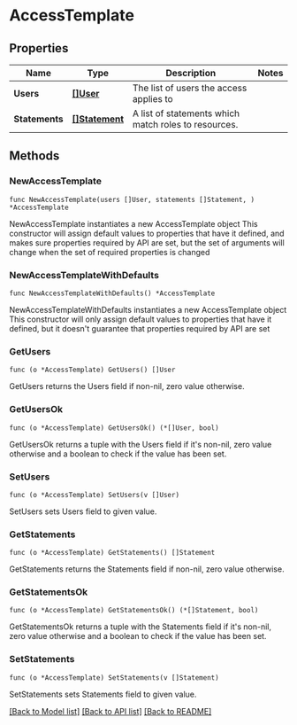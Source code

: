 # AccessTemplate

## Properties

Name | Type | Description | Notes
------------ | ------------- | ------------- | -------------
**Users** | [**[]User**](User.md) | The list of users the access applies to | 
**Statements** | [**[]Statement**](Statement.md) | A list of statements which match roles to resources. | 

## Methods

### NewAccessTemplate

`func NewAccessTemplate(users []User, statements []Statement, ) *AccessTemplate`

NewAccessTemplate instantiates a new AccessTemplate object
This constructor will assign default values to properties that have it defined,
and makes sure properties required by API are set, but the set of arguments
will change when the set of required properties is changed

### NewAccessTemplateWithDefaults

`func NewAccessTemplateWithDefaults() *AccessTemplate`

NewAccessTemplateWithDefaults instantiates a new AccessTemplate object
This constructor will only assign default values to properties that have it defined,
but it doesn't guarantee that properties required by API are set

### GetUsers

`func (o *AccessTemplate) GetUsers() []User`

GetUsers returns the Users field if non-nil, zero value otherwise.

### GetUsersOk

`func (o *AccessTemplate) GetUsersOk() (*[]User, bool)`

GetUsersOk returns a tuple with the Users field if it's non-nil, zero value otherwise
and a boolean to check if the value has been set.

### SetUsers

`func (o *AccessTemplate) SetUsers(v []User)`

SetUsers sets Users field to given value.


### GetStatements

`func (o *AccessTemplate) GetStatements() []Statement`

GetStatements returns the Statements field if non-nil, zero value otherwise.

### GetStatementsOk

`func (o *AccessTemplate) GetStatementsOk() (*[]Statement, bool)`

GetStatementsOk returns a tuple with the Statements field if it's non-nil, zero value otherwise
and a boolean to check if the value has been set.

### SetStatements

`func (o *AccessTemplate) SetStatements(v []Statement)`

SetStatements sets Statements field to given value.



[[Back to Model list]](./README.md#documentation-for-models) [[Back to API list]](./README.md#documentation-for-api-endpoints) [[Back to README]](./README.md)


